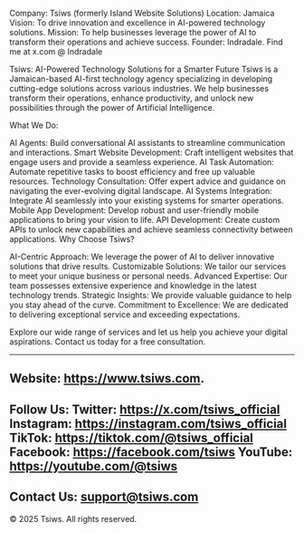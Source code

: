 Company: Tsiws (formerly Island Website Solutions)
Location: Jamaica
Vision: To drive innovation and excellence in AI-powered technology solutions.
Mission: To help businesses leverage the power of AI to transform their operations and achieve success.
Founder: Indradale. Find me at x.com @ Indradale

Tsiws: AI-Powered Technology Solutions for a Smarter Future
Tsiws is a Jamaican-based AI-first technology agency specializing in developing cutting-edge solutions across various industries. We help businesses transform their operations, enhance productivity, and unlock new possibilities through the power of Artificial Intelligence.

What We Do:

AI Agents: Build conversational AI assistants to streamline communication and interactions.
Smart Website Development: Craft intelligent websites that engage users and provide a seamless experience.
AI Task Automation: Automate repetitive tasks to boost efficiency and free up valuable resources.
Technology Consultation: Offer expert advice and guidance on navigating the ever-evolving digital landscape.
AI Systems Integration: Integrate AI seamlessly into your existing systems for smarter operations.
Mobile App Development: Develop robust and user-friendly mobile applications to bring your vision to life.
API Development: Create custom APIs to unlock new capabilities and achieve seamless connectivity between applications.
Why Choose Tsiws?

AI-Centric Approach: We leverage the power of AI to deliver innovative solutions that drive results.
Customizable Solutions: We tailor our services to meet your unique business or personal needs.
Advanced Expertise: Our team possesses extensive experience and knowledge in the latest technology trends.
Strategic Insights: We provide valuable guidance to help you stay ahead of the curve.
Commitment to Excellence: We are dedicated to delivering exceptional service and exceeding expectations.

Explore our wide range of services and let us help you achieve your digital aspirations. Contact us today for a free consultation.

------------
Website: https://www.tsiws.com.
------------
Follow Us:
Twitter: https://x.com/tsiws_official
Instagram: https://instagram.com/tsiws_official
TikTok: https://tiktok.com/@tsiws_official
Facebook: https://facebook.com/tsiws
YouTube: https://youtube.com/@tsiws
------------
Contact Us: 
support@tsiws.com
------------
© 2025 Tsiws. All rights reserved.
